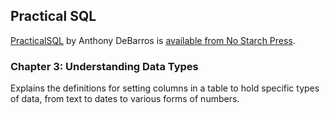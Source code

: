 ## Practical SQL

[PracticalSQL](https://www.nostarch.com/practicalSQL) by Anthony DeBarros is [available from No Starch Press](https://www.nostarch.com/practicalSQL).

### Chapter 3: Understanding Data Types

Explains the definitions for setting columns in a table to hold specific types of data, from text to dates to various forms of numbers.

